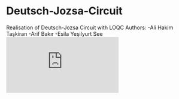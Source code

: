 # Deutsch-Jozsa-Circuit
Realisation of Deutsch-Jozsa Circuit with LOQC
Authors:
-Ali Hakim Taşkiran
-Arif Bakır
-Esila Yeşilyurt
See ![Report](https://github.com/PhotonicQuantumComputing/Deutsch-Jozsa-Circuit/blob/main/Realisation%20of%20Optical%20Deutsch-Jozsa%20Circuit%20with%20LOQC.pdf)
